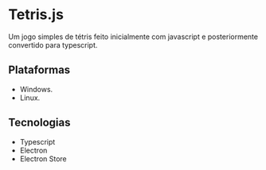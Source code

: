 # Tetris.js

Um jogo simples de tétris feito inicialmente com javascript e posteriormente convertido para typescript.

## Plataformas

* Windows.
* Linux.

## Tecnologias

* Typescript
* Electron
* Electron Store